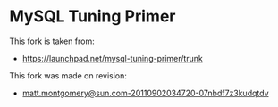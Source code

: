 # MySQL Tuning Primer

This fork is taken from:
- https://launchpad.net/mysql-tuning-primer/trunk

This fork was made on revision:
- matt.montgomery@sun.com-20110902034720-07nbdf7z3kudqtdv
